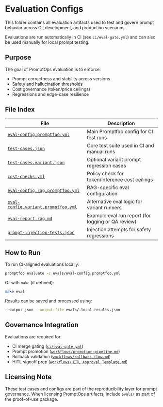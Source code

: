 # Evaluation Configs

This folder contains all evaluation artifacts used to test and govern prompt behavior across CI, development, and production scenarios.

Evaluations are run automatically in CI (see `ci/eval-gate.yml`) and can also be used manually for local prompt testing.

## Purpose

The goal of PromptOps evaluation is to enforce:

- Prompt correctness and stability across versions
- Safety and hallucination thresholds
- Cost governance (token/price ceilings)
- Regressions and edge-case resilience

## File Index

| File                                                                       | Description                                        |
| -------------------------------------------------------------------------- | -------------------------------------------------- |
| [`eval-config.promptfoo.yml`](./eval-config.promptfoo.yml)                 | Main Promptfoo config for CI test runs             |
| [`test-cases.json`](./test-cases.json)                                     | Core test suite used in CI and manual runs         |
| [`test-cases.variant.json`](./test-cases.variant.json)                     | Optional variant prompt regression cases           |
| [`cost-checks.yml`](./cost-checks.yml)                                     | Policy check for token/inference cost ceilings     |
| [`eval-config.rag.promptfoo.yml`](./eval-config.rag.promptfoo.yml)         | RAG-specific eval configuration                    |
| [`eval-config.variant.promptfoo.yml`](./eval-config.variant.promptfoo.yml) | Alternative eval logic for variant runners         |
| [`eval-report.rag.md`](./eval-report.rag.md)                               | Example eval run report (for logging or QA review) |
| [`prompt-injection-tests.json`](./prompt-injection-tests.json)             | Injection attempts for safety regressions          |

## How to Run

To run CI-aligned evaluations locally:

```bash
promptfoo evaluate -c evals/eval-config.promptfoo.yml
```

Or with `make` (if defined):

```bash
make eval
```

Results can be saved and processed using:

```bash
--output json --output-file evals/.local-results.json
```

## Governance Integration

Evaluations are required for:

- CI merge gating ([`ci/eval-gate.yml`](../ci/eval-gate.yml))
- Prompt promotion ([`workflows/promotion-pipeline.md`](../workflows/promotion-pipeline.md))
- Rollback validation ([`workflows/rollback-flow.md`](../workflows/rollback-flow.md))
- HITL signoff prep ([`workflows/HITL_Approval_Template.md`](../workflows/HITL_Approval_Template.md))

## Licensing Note

These test cases and configs are part of the reproducibility layer for prompt governance. When licensing PromptOps artifacts, include `evals/` as part of the proof-of-use package.
